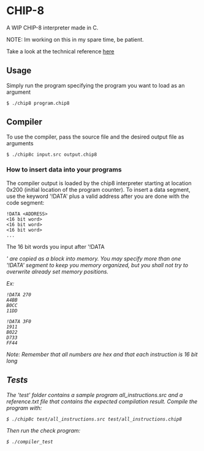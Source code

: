 # CHIP-8

A WIP CHIP-8 interpreter made in C.

NOTE: Im working on this in my spare time, be patient.

Take a look at the technical reference [here](http://devernay.free.fr/hacks/chip8/C8TECH10.HTM)

## Usage

Simply run the program specifying the program you want to load as an argument

    $ ./chip8 program.chip8

## Compiler

To use the compiler, pass the source file and the desired output file as arguments
    
    $ ./chip8c input.src output.chip8

### How to insert data into your programs

The compiler output is loaded by the chip8 interpreter starting at location 0x200 (initial location of the program counter).
To insert a data segment, use the keyword '!DATA' plus a valid address after you are done with the code segment:

    !DATA <ADDRESS>
    <16 bit word>
    <16 bit word>
    <16 bit word>
    ...

The 16 bit words you input after '!DATA <ADDRESS>' are copied as a block into memory.
You may specify more than one '!DATA' segment to keep you memory organized, but you shall not try to overwrite already set memory positions.

Ex:

    !DATA 270
    A4BB
    B0CC
    11DD

    !DATA 3F0
    1911
    B022
    D733
    FF44
     
Note: Remember that all numbers are hex and that each instruction is 16 bit long

## Tests

The 'test' folder contains a sample program all_instructions.src and a reference.txt file that contains the expected compilation result.
Compile the program with:
    
    $ ./chip8c test/all_instructions.src test/all_instructions.chip8

Then run the check program:

    $ ./compiler_test

